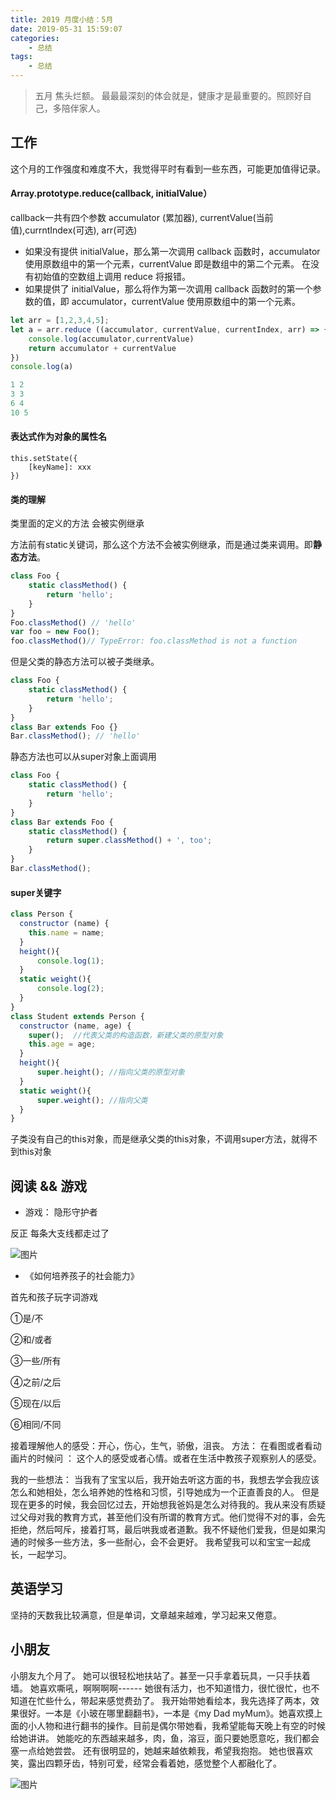 ```yaml
---
title: 2019 月度小结：5月
date: 2019-05-31 15:59:07
categories: 
    - 总结
tags:
    - 总结
---
```


> 五月 焦头烂额。 最最最深刻的体会就是，健康才是最重要的。照顾好自己，多陪伴家人。

## 工作

这个月的工作强度和难度不大，我觉得平时有看到一些东西，可能更加值得记录。

####  Array.prototype.reduce(callback, initialValue）

callback一共有四个参数 accumulator (累加器), currentValue(当前值),currntIndex(可选), arr(可选)
-  如果没有提供 initialValue，那么第一次调用 callback 函数时，accumulator 使用原数组中的第一个元素，currentValue 即是数组中的第二个元素。 在没有初始值的空数组上调用 reduce 将报错。
-  如果提供了 initialValue，那么将作为第一次调用 callback 函数时的第一个参数的值，即 accumulator，currentValue 使用原数组中的第一个元素。

``` javascript
let arr = [1,2,3,4,5];
let a = arr.reduce ((accumulator, currentValue, currentIndex, arr) => {
    console.log(accumulator,currentValue)
    return accumulator + currentValue
})
console.log(a)

1 2
3 3
6 4
10 5
```

#### 表达式作为对象的属性名
```
this.setState({
    [keyName]: xxx
})
```

#### 类的理解

类里面的定义的方法 会被实例继承

方法前有static关键词，那么这个方法不会被实例继承，而是通过类来调用。即**静态方法**。

``` javascript
class Foo {
    static classMethod() {
        return 'hello';
    }
}
Foo.classMethod() // 'hello'
var foo = new Foo();
foo.classMethod()// TypeError: foo.classMethod is not a function
```
但是父类的静态方法可以被子类继承。

``` javascript
class Foo {
    static classMethod() {
        return 'hello';
    }
}
class Bar extends Foo {}
Bar.classMethod(); // 'hello'
```

静态方法也可以从super对象上面调用

``` javascript
class Foo {
    static classMethod() {
        return 'hello';
    }
}
class Bar extends Foo {
    static classMethod() {
        return super.classMethod() + ', too';
    }
}
Bar.classMethod();
```
#### super关键字
``` javascript
class Person {
  constructor (name) {
    this.name = name;
  }
  height(){
      console.log(1);
  }
  static weight(){
      console.log(2);
  }
}
class Student extends Person {
  constructor (name, age) {
    super();  //代表父类的构造函数，新建父类的原型对象
    this.age = age;
  }
  height(){
      super.height(); //指向父类的原型对象  
  }
  static weight(){
      super.weight(); //指向父类  
  }
}
```
子类没有自己的this对象，而是继承父类的this对象，不调用super方法，就得不到this对象



## 阅读 && 游戏

- 游戏： 隐形守护者

反正 每条大支线都走过了

![图片](http://pscwwd2fj.bkt.clouddn.com/IMG_4917.PNG)
- 《如何培养孩子的社会能力》


首先和孩子玩字词游戏


①是/不
 
②和/或者
 
③一些/所有
 
④之前/之后
 
⑤现在/以后
 
⑥相同/不同

接着理解他人的感受：开心，伤心，生气，骄傲，沮丧。
方法： 在看图或者看动画片的时候问 ： 这个人的感受或者心情。或者在生活中教孩子观察别人的感受。

我的一些想法：
当我有了宝宝以后，我开始去听这方面的书，我想去学会我应该怎么和她相处，怎么培养她的性格和习惯，引导她成为一个正直善良的人。
但是现在更多的时候，我会回忆过去，开始想我爸妈是怎么对待我的。我从来没有质疑过父母对我的教育方式，甚至他们没有所谓的教育方式。他们觉得不对的事，会先拒绝，然后呵斥，接着打骂，最后哄我或者道歉。我不怀疑他们爱我，但是如果沟通的时候多一些方法，多一些耐心，会不会更好。
我希望我可以和宝宝一起成长，一起学习。

## 英语学习

坚持的天数我比较满意，但是单词，文章越来越难，学习起来又倦意。

## 小朋友

小朋友九个月了。
她可以很轻松地扶站了。甚至一只手拿着玩具，一只手扶着墙。
她喜欢嘶吼，啊啊啊啊------
她很有活力，也不知道惜力，很忙很忙，也不知道在忙些什么，带起来感觉费劲了。
我开始带她看绘本，我先选择了两本，效果很好。一本是《小玻在哪里翻翻书》，一本是《my Dad myMum》。她喜欢摸上面的小人物和进行翻书的操作。目前是偶尔带她看，我希望能每天晚上有空的时候给她讲讲。
她能吃的东西越来越多，肉，鱼，溶豆，面只要她愿意吃，我们都会塞一点给她尝尝。
还有很明显的，她越来越依赖我，希望我抱抱。
她也很喜欢笑，露出四颗牙齿，特别可爱，经常会看着她，感觉整个人都融化了。

![图片](http://pscwwd2fj.bkt.clouddn.com/IMG_4916.JPG)
